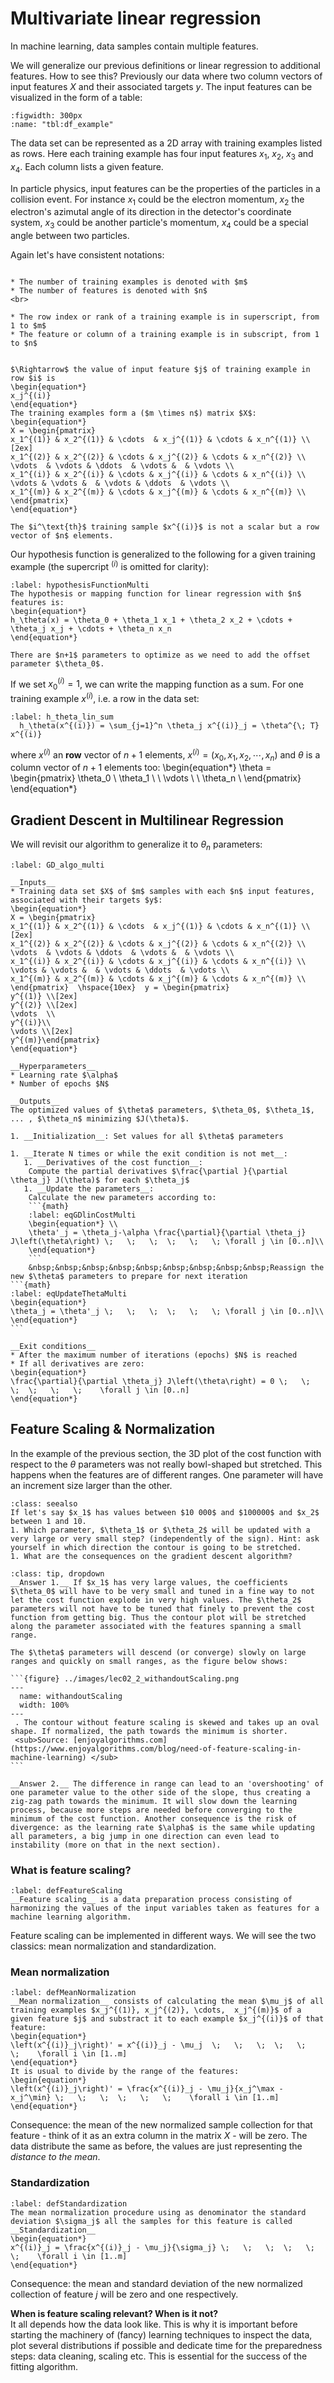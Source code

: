 # Multivariate linear regression

In machine learning, data samples contain multiple features. 

We will generalize our previous definitions or linear regression to additional features. How to see this? 
Previously our data where two column vectors of input features $X$ and their associated targets $y$.
The input features can be visualized in the form of a table:

```{glue:figure} df_example
:figwidth: 300px
:name: "tbl:df_example"
```
The data set can be represented as a 2D array with training examples listed as rows. Here each training example has four input features $x_1$, $x_2$, $x_3$ and $x_4$. Each column lists a given feature.


In particle physics, input features can be the properties of the particles in a collision event. For instance $x_1$ could be the electron momentum, $x_2$ the electron's azimutal angle of its direction in the detector's coordinate system, $x_3$ could be another particle's momentum, $x_4$ could be a special angle between two particles.

Again let's have consistent notations:

```{admonition} Terminology and Notation 

* The number of training examples is denoted with $m$
* The number of features is denoted with $n$  
<br>

* The row index or rank of a training example is in superscript, from 1 to $m$
* The feature or column of a training example is in subscript, from 1 to $n$  


$\Rightarrow$ the value of input feature $j$ of training example in row $i$ is
\begin{equation*}
x_j^{(i)}
\end{equation*}
The training examples form a ($m \times n$) matrix $X$:
\begin{equation*}
X = \begin{pmatrix}
x_1^{(1)} & x_2^{(1)} & \cdots  & x_j^{(1)} & \cdots & x_n^{(1)} \\[2ex]
x_1^{(2)} & x_2^{(2)} & \cdots & x_j^{(2)} & \cdots & x_n^{(2)} \\
\vdots  & \vdots & \ddots  & \vdots &  & \vdots \\
x_1^{(i)} & x_2^{(i)} & \cdots & x_j^{(i)} & \cdots & x_n^{(i)} \\
\vdots & \vdots &  & \vdots & \ddots  & \vdots \\
x_1^{(m)} & x_2^{(m)} & \cdots & x_j^{(m)} & \cdots & x_n^{(m)} \\
\end{pmatrix} 
\end{equation*}
```

```{warning}
The $i^\text{th}$ training sample $x^{(i)}$ is not a scalar but a row vector of $n$ elements.  
```

Our hypothesis function is generalized to the following for a given training example (the supercript $^{(i)}$ is omitted for clarity):
````{prf:definition}
:label: hypothesisFunctionMulti
The hypothesis or mapping function for linear regression with $n$ features is:
\begin{equation*}
h_\theta(x) = \theta_0 + \theta_1 x_1 + \theta_2 x_2 + \cdots + \theta_j x_j + \cdots + \theta_n x_n
\end{equation*}
````
```{warning}
There are $n+1$ parameters to optimize as we need to add the offset parameter $\theta_0$.
```
If we set $x_0^{(i)} = 1$, we can write the mapping function as a sum. For one training example $x^{(i)}$, i.e. a row in the data set:
```{math}
:label: h_theta_lin_sum
  h_\theta(x^{(i)}) = \sum_{j=1}^n \theta_j x^{(i)}_j = \theta^{\; T} x^{(i)}
```
where $x^{(i)}$ an __row__ vector of $n+1$ elements, $x^{(i)} = (x_0, x_1, x_2, \cdots, x_n)$ and $\theta$ is a column vector of $n+1$ elements too:
\begin{equation*}
\theta  = \begin{pmatrix} 
\theta_0 \\
\theta_1 \\
 \\
\vdots \\ 
 \\
\theta_n \\
\end{pmatrix}
\end{equation*}

## Gradient Descent in Multilinear Regression
We will revisit our algorithm to generalize it to $\theta_n$ parameters:

````{prf:algorithm} Gradient Descent for Multivariate Linear Regression
:label: GD_algo_multi

__Inputs__  
* Training data set $X$ of $m$ samples with each $n$ input features, associated with their targets $y$:
\begin{equation*}
X = \begin{pmatrix}
x_1^{(1)} & x_2^{(1)} & \cdots  & x_j^{(1)} & \cdots & x_n^{(1)} \\[2ex]
x_1^{(2)} & x_2^{(2)} & \cdots & x_j^{(2)} & \cdots & x_n^{(2)} \\
\vdots  & \vdots & \ddots  & \vdots &  & \vdots \\
x_1^{(i)} & x_2^{(i)} & \cdots & x_j^{(i)} & \cdots & x_n^{(i)} \\
\vdots & \vdots &  & \vdots & \ddots  & \vdots \\
x_1^{(m)} & x_2^{(m)} & \cdots & x_j^{(m)} & \cdots & x_n^{(m)} \\
\end{pmatrix}  \hspace{10ex}  y = \begin{pmatrix}
y^{(1)} \\[2ex]
y^{(2)} \\[2ex]
\vdots  \\
y^{(i)}\\
\vdots \\[2ex]
y^{(m)}\end{pmatrix}
\end{equation*}

__Hyperparameters__  
* Learning rate $\alpha$
* Number of epochs $N$

__Outputs__  
The optimized values of $\theta$ parameters, $\theta_0$, $\theta_1$, ... , $\theta_n$ minimizing $J(\theta)$.

1. __Initialization__: Set values for all $\theta$ parameters 

1. __Iterate N times or while the exit condition is not met__:
   1. __Derivatives of the cost function__:  
    Compute the partial derivatives $\frac{\partial }{\partial \theta_j} J(\theta)$ for each $\theta_j$  
   1. __Update the parameters__:  
    Calculate the new parameters according to:  
    ```{math}
    :label: eqGDlinCostMulti
    \begin{equation*} \\
    \theta'_j = \theta_j-\alpha \frac{\partial}{\partial \theta_j} J\left(\theta\right) \;   \;   \;  \;   \;   \; \forall j \in [0..n]\\
    \end{equation*}
    ```
    &nbsp;&nbsp;&nbsp;&nbsp;&nbsp;&nbsp;&nbsp;&nbsp;&nbsp;Reassign the new $\theta$ parameters to prepare for next iteration
```{math}
:label: eqUpdateThetaMulti
\begin{equation*}
\theta_j = \theta'_j \;   \;   \;  \;   \;   \; \forall j \in [0..n]\\
\end{equation*}
```

__Exit conditions__
* After the maximum number of iterations (epochs) $N$ is reached
* If all derivatives are zero:
\begin{equation*}
\frac{\partial}{\partial \theta_j} J\left(\theta\right) = 0 \;   \;   \;  \;   \;   \;    \forall j \in [0..n]
\end{equation*}
````

## Feature Scaling & Normalization
In the example of the previous section, the 3D plot of the cost function with respect to the $\theta$ parameters was not really bowl-shaped but stretched.
This happens when the features are of different ranges. One parameter will have an increment size larger than the other.

```{admonition} In-class exercise
:class: seealso
If let's say $x_1$ has values between $10 000$ and $100000$ and $x_2$ between 1 and 10.  
1. Which parameter, $\theta_1$ or $\theta_2$ will be updated with a very large or very small step? (independently of the sign). Hint: ask yourself in which direction the contour is going to be stretched.
1. What are the consequences on the gradient descent algorithm?
```

````{admonition} Check your answers
:class: tip, dropdown
__Answer 1.__ If $x_1$ has very large values, the coefficients $\theta_0$ will have to be very small and tuned in a fine way to not let the cost function explode in very high values. The $\theta_2$ parameters will not have to be tuned that finely to prevent the cost function from getting big. Thus the contour plot will be stretched along the parameter associated with the features spanning a small range. 

The $\theta$ parameters will descend (or converge) slowly on large ranges and quickly on small ranges, as the figure below shows:

```{figure} ../images/lec02_2_withandoutScaling.png
---
  name: withandoutScaling
  width: 100%
---
 . The contour without feature scaling is skewed and takes up an oval shape. If normalized, the path towards the minimum is shorter.  
 <sub>Source: [enjoyalgorithms.com](https://www.enjoyalgorithms.com/blog/need-of-feature-scaling-in-machine-learning) </sub>
```

__Answer 2.__ The difference in range can lead to an 'overshooting' of one parameter value to the other side of the slope, thus creating a zig-zag path towards the minimum. It will slow down the learning process, because more steps are needed before converging to the minimum of the cost function. Another consequence is the risk of divergence: as the learning rate $\alpha$ is the same while updating all parameters, a big jump in one direction can even lead to instability (more on that in the next section).
````

### What is feature scaling?

````{prf:definition}
:label: defFeatureScaling
__Feature scaling__ is a data preparation process consisting of harmonizing the values of the input variables taken as features for a machine learning algorithm.
````

Feature scaling can be implemented in different ways. We will see the two classics: mean normalization and standardization.


### Mean normalization
````{prf:definition}
:label: defMeanNormalization
__Mean normalization__ consists of calculating the mean $\mu_j$ of all training examples $x_j^{(1)}, x_j^{(2)}, \cdots,  x_j^{(m)}$ of a given feature $j$ and substract it to each example $x_j^{(i)}$ of that feature:
\begin{equation*}
\left(x^{(i)}_j\right)' = x^{(i)}_j - \mu_j  \;   \;   \;  \;   \;   \;    \forall i \in [1..m]
\end{equation*}
It is usual to divide by the range of the features:
\begin{equation*}
\left(x^{(i)}_j\right)' = \frac{x^{(i)}_j - \mu_j}{x_j^\max - x_j^\min} \;   \;   \;  \;   \;   \;    \forall i \in [1..m]
\end{equation*}
````

Consequence: the mean of the new normalized sample collection for that feature - think of it as an extra column in the matrix $X$ - will be zero. The data distribute the same as before, the values are just representing the _distance to the mean_.

### Standardization
````{prf:definition}
:label: defStandardization
The mean normalization procedure using as denominator the standard deviation $\sigma_j$ all the samples for this feature is called __Standardization__ 
\begin{equation*}
x^{(i)}_j = \frac{x^{(i)}_j - \mu_j}{\sigma_j} \;   \;   \;  \;   \;   \;    \forall i \in [1..m]
\end{equation*}
````
Consequence: the mean and standard deviation of the new normalized collection of feature $j$ will be zero and one respectively.

__When is feature scaling relevant? When is it not?__  
It all depends how the data look like. This is why it is important before starting the machinery of (fancy) learning techniques to inspect the data, plot several distributions if possible and dedicate time for the preparedness steps: data cleaning, scaling etc. This is essential for the success of the fitting algorithm.

